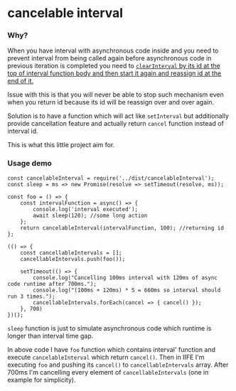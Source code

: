# cancelable interval #
### Why? ###
When you have interval with asynchronous 
code inside and you need to prevent interval from being called again before asynchronous code in previous 
iteration is completed you need to [`clearInterval` by its id at the top of interval function body and then 
start it again and reassign id at the end of it.](https://gist.github.com/d0peCode/708016b96965cbf82cc81c96d0fed85c)

Issue with this is that you will never be able to stop such mechanism even when you return id because its id will be reassign over and over again.

Solution is to have a function which will act like `setInterval` but additionally provide cancellation feature and actually return `cancel` function instead of interval id.

This is what this little project aim for.

### Usage demo ###

    const cancelableInterval = require('../dist/cancelableInterval');
    const sleep = ms => new Promise(resolve => setTimeout(resolve, ms));
    
    const foo = () => {
        const intervalFunction = async() => {
            console.log('interval executed');
            await sleep(120); //some long action
        };
        return cancelableInterval(intervalFunction, 100); //returning id
    };
    
    (() => {
        const cancellableIntervals = [];
        cancellableIntervals.push(foo());
    
        setTimeout(() => {
            console.log("Cancelling 100ms interval with 120ms of async code runtime after 700ms.");
            console.log("(100ms + 120ms) * 5 = 660ms so interval should run 3 times.");
            cancellableIntervals.forEach(cancel => { cancel() });
        }, 700)
    })();
    
  `sleep` function is just to simulate asynchronous code which runtime is longer than interval time gap.
  
  In above code I have `foo` function which contains interval' function and execute `cancelableInterval` which return
  `cancel()`. Then in IIFE I'm executing `foo` and pushing its `cancel()` to `cancellableIntervals` array. After 700ms I'm cancelling every
  element of `cancellableIntervals` (one in example for simplicity).

